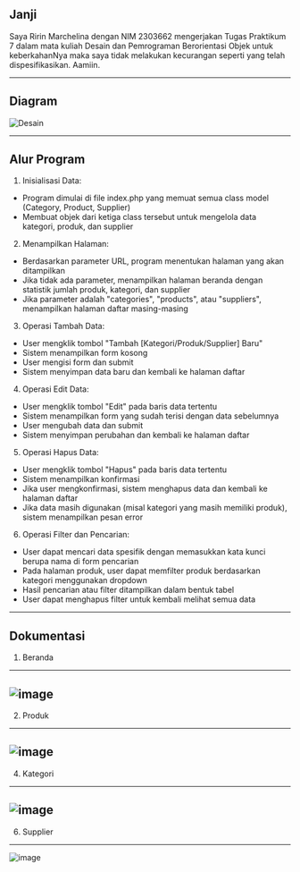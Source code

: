 Janji
---
Saya Ririn Marchelina dengan NIM 2303662 mengerjakan Tugas Praktikum 7 dalam mata kuliah Desain dan Pemrograman Berorientasi Objek untuk keberkahanNya maka saya tidak melakukan kecurangan seperti yang telah dispesifikasikan. Aamiin.

---
Diagram
---
![Desain](https://github.com/user-attachments/assets/99866479-1ab1-43b8-bc26-4258d2f42990)

---
Alur Program
---
1. Inisialisasi Data:
- Program dimulai di file index.php yang memuat semua class model (Category, Product, Supplier)
- Membuat objek dari ketiga class tersebut untuk mengelola data kategori, produk, dan supplier
2. Menampilkan Halaman:
- Berdasarkan parameter URL, program menentukan halaman yang akan ditampilkan
- Jika tidak ada parameter, menampilkan halaman beranda dengan statistik jumlah produk, kategori, dan supplier
- Jika parameter adalah "categories", "products", atau "suppliers", menampilkan halaman daftar masing-masing
3. Operasi Tambah Data:
- User mengklik tombol "Tambah [Kategori/Produk/Supplier] Baru"
- Sistem menampilkan form kosong
- User mengisi form dan submit
- Sistem menyimpan data baru dan kembali ke halaman daftar
4. Operasi Edit Data:
- User mengklik tombol "Edit" pada baris data tertentu
- Sistem menampilkan form yang sudah terisi dengan data sebelumnya
- User mengubah data dan submit
- Sistem menyimpan perubahan dan kembali ke halaman daftar
5. Operasi Hapus Data:
- User mengklik tombol "Hapus" pada baris data tertentu
- Sistem menampilkan konfirmasi
- Jika user mengkonfirmasi, sistem menghapus data dan kembali ke halaman daftar
- Jika data masih digunakan (misal kategori yang masih memiliki produk), sistem menampilkan pesan error
6. Operasi Filter dan Pencarian:
- User dapat mencari data spesifik dengan memasukkan kata kunci berupa nama di form pencarian
- Pada halaman produk, user dapat memfilter produk berdasarkan kategori menggunakan dropdown
- Hasil pencarian atau filter ditampilkan dalam bentuk tabel
- User dapat menghapus filter untuk kembali melihat semua data

---
Dokumentasi
---
1. Beranda
---
![image](https://github.com/user-attachments/assets/34621192-e4cd-40a9-bb70-09b77173bd5b)
---
2. Produk
---
![image](https://github.com/user-attachments/assets/e0364254-609e-4b9d-bb95-3d8586325dc1)
---
4. Kategori
---
![image](https://github.com/user-attachments/assets/ee4a261f-934f-488a-814b-2a6c65905008)
---
6. Supplier
---
![image](https://github.com/user-attachments/assets/60f85416-671f-4dac-bd29-03c9a32305a3)


